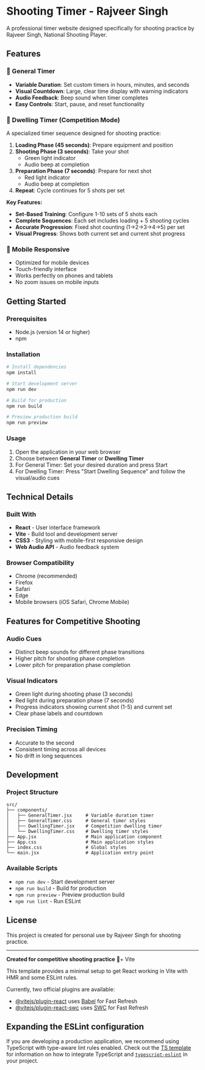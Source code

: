 # Shooting Timer - Rajveer Singh

A professional timer website designed specifically for shooting practice by Rajveer Singh, National Shooting Player.

## Features

### 🎯 General Timer
- **Variable Duration**: Set custom timers in hours, minutes, and seconds
- **Visual Countdown**: Large, clear time display with warning indicators
- **Audio Feedback**: Beep sound when timer completes
- **Easy Controls**: Start, pause, and reset functionality

### 🏹 Dwelling Timer (Competition Mode)
A specialized timer sequence designed for shooting practice:

1. **Loading Phase (45 seconds)**: Prepare equipment and position
2. **Shooting Phase (3 seconds)**: Take your shot
   - Green light indicator
   - Audio beep at completion
3. **Preparation Phase (7 seconds)**: Prepare for next shot
   - Red light indicator
   - Audio beep at completion
4. **Repeat**: Cycle continues for 5 shots per set

**Key Features:**
- **Set-Based Training**: Configure 1-10 sets of 5 shots each
- **Complete Sequences**: Each set includes loading + 5 shooting cycles
- **Accurate Progression**: Fixed shot counting (1→2→3→4→5) per set
- **Visual Progress**: Shows both current set and current shot progress

### 📱 Mobile Responsive
- Optimized for mobile devices
- Touch-friendly interface
- Works perfectly on phones and tablets
- No zoom issues on mobile inputs

## Getting Started

### Prerequisites
- Node.js (version 14 or higher)
- npm

### Installation
```bash
# Install dependencies
npm install

# Start development server
npm run dev

# Build for production
npm run build

# Preview production build
npm run preview
```

### Usage
1. Open the application in your web browser
2. Choose between **General Timer** or **Dwelling Timer**
3. For General Timer: Set your desired duration and press Start
4. For Dwelling Timer: Press "Start Dwelling Sequence" and follow the visual/audio cues

## Technical Details

### Built With
- **React** - User interface framework
- **Vite** - Build tool and development server
- **CSS3** - Styling with mobile-first responsive design
- **Web Audio API** - Audio feedback system

### Browser Compatibility
- Chrome (recommended)
- Firefox
- Safari
- Edge
- Mobile browsers (iOS Safari, Chrome Mobile)

## Features for Competitive Shooting

### Audio Cues
- Distinct beep sounds for different phase transitions
- Higher pitch for shooting phase completion
- Lower pitch for preparation phase completion

### Visual Indicators
- Green light during shooting phase (3 seconds)
- Red light during preparation phase (7 seconds)
- Progress indicators showing current shot (1-5) and current set
- Clear phase labels and countdown

### Precision Timing
- Accurate to the second
- Consistent timing across all devices
- No drift in long sequences

## Development

### Project Structure
```
src/
├── components/
│   ├── GeneralTimer.jsx     # Variable duration timer
│   ├── GeneralTimer.css     # General timer styles
│   ├── DwellingTimer.jsx    # Competition dwelling timer
│   └── DwellingTimer.css    # Dwelling timer styles
├── App.jsx                  # Main application component
├── App.css                  # Main application styles
├── index.css                # Global styles
└── main.jsx                 # Application entry point
```

### Available Scripts
- `npm run dev` - Start development server
- `npm run build` - Build for production
- `npm run preview` - Preview production build
- `npm run lint` - Run ESLint

## License

This project is created for personal use by Rajveer Singh for shooting practice.

---

**Created for competitive shooting practice** 🎯+ Vite

This template provides a minimal setup to get React working in Vite with HMR and some ESLint rules.

Currently, two official plugins are available:

- [@vitejs/plugin-react](https://github.com/vitejs/vite-plugin-react/blob/main/packages/plugin-react) uses [Babel](https://babeljs.io/) for Fast Refresh
- [@vitejs/plugin-react-swc](https://github.com/vitejs/vite-plugin-react/blob/main/packages/plugin-react-swc) uses [SWC](https://swc.rs/) for Fast Refresh

## Expanding the ESLint configuration

If you are developing a production application, we recommend using TypeScript with type-aware lint rules enabled. Check out the [TS template](https://github.com/vitejs/vite/tree/main/packages/create-vite/template-react-ts) for information on how to integrate TypeScript and [`typescript-eslint`](https://typescript-eslint.io) in your project.
